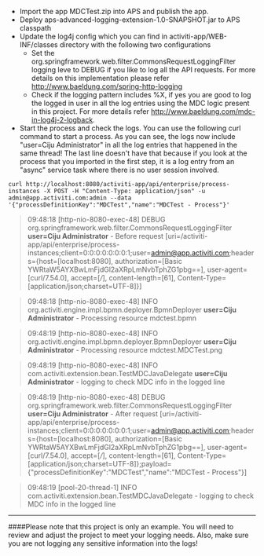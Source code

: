 * Import the app MDCTest.zip into APS and publish the app.
* Deploy aps-advanced-logging-extension-1.0-SNAPSHOT.jar to APS classpath
* Update the log4j config which you can find in activiti-app/WEB-INF/classes directory with the following two configurations
	* Set the org.springframework.web.filter.CommonsRequestLoggingFilter logging leve to DEBUG if you like to log all the API requests. For more details on this implementation please refer http://www.baeldung.com/spring-http-logging
	* Check if the logging pattern includes %X, if yes you are good to log the logged in user in all the log entries using the MDC logic present in this project. For more details refer http://www.baeldung.com/mdc-in-log4j-2-logback.
* Start the process and check the logs. You can use the following curl command to start a process. As you can see, the logs now include "user=Ciju Administrator" in all the log entries that happened in the same thread! The last line doesn't have that because if you look at the process that you imported in the first step, it is a log entry from an "async" service task where there is no user session involved. 

`curl http://localhost:8080/activiti-app/api/enterprise/process-instances -X POST -H "Content-Type: application/json" -u admin@app.activiti.com:admin --data '{"processDefinitionKey":"MDCTest","name":"MDCTest - Process"}'`

> 09:48:18 [http-nio-8080-exec-48] DEBUG org.springframework.web.filter.CommonsRequestLoggingFilter **user=Ciju Administrator** - Before request [uri=/activiti-app/api/enterprise/process-instances;client=0:0:0:0:0:0:0:1;user=admin@app.activiti.com;headers={host=[localhost:8080], authorization=[Basic YWRtaW5AYXBwLmFjdGl2aXRpLmNvbTphZG1pbg==], user-agent=[curl/7.54.0], accept=[*/*], content-length=[61], Content-Type=[application/json;charset=UTF-8]}]

> 09:48:18 [http-nio-8080-exec-48] INFO  org.activiti.engine.impl.bpmn.deployer.BpmnDeployer **user=Ciju Administrator** - Processing resource mdctest.bpmn

> 09:48:19 [http-nio-8080-exec-48] INFO  org.activiti.engine.impl.bpmn.deployer.BpmnDeployer **user=Ciju Administrator** - Processing resource mdctest.MDCTest.png

> 09:48:19 [http-nio-8080-exec-48] INFO  com.activiti.extension.bean.TestMDCJavaDelegate **user=Ciju Administrator** - logging to check MDC info in the logged line

> 09:48:19 [http-nio-8080-exec-48] DEBUG org.springframework.web.filter.CommonsRequestLoggingFilter **user=Ciju Administrator** - After request [uri=/activiti-app/api/enterprise/process-instances;client=0:0:0:0:0:0:0:1;user=admin@app.activiti.com;headers={host=[localhost:8080], authorization=[Basic YWRtaW5AYXBwLmFjdGl2aXRpLmNvbTphZG1pbg==], user-agent=[curl/7.54.0], accept=[*/*], content-length=[61], Content-Type=[application/json;charset=UTF-8]};payload={"processDefinitionKey":"MDCTest","name":"MDCTest - Process"}]

> 09:48:19 [pool-20-thread-1] INFO  com.activiti.extension.bean.TestMDCJavaDelegate  - logging to check MDC info in the logged line


****
####Please note that this project is only an example. You will need to review and adjust the project to meet your logging needs. Also, make sure you are not logging any sensitive information into the logs!